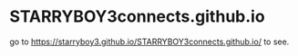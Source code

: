 # STARRYBOY3connects.github.io
go to https://starryboy3.github.io/STARRYBOY3connects.github.io/ to see.
